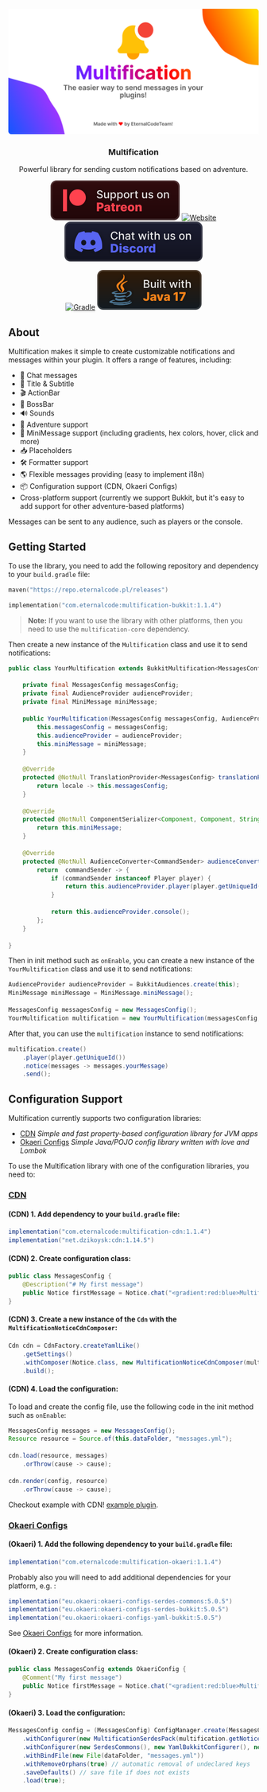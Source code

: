 <div align="center">
  
![](/assets/readme-banner.png)
### Multification
Powerful library for sending custom notifications based on adventure.

[![Patreon](https://raw.githubusercontent.com/intergrav/devins-badges/v3/assets/cozy/donate/patreon-plural_vector.svg)](https://www.patreon.com/eternalcode)
[![Website](https://raw.githubusercontent.com/intergrav/devins-badges/v3/assets/cozy/documentation/website_vector.svg)](https://eternalcode.pl/)
[![Discord](https://raw.githubusercontent.com/intergrav/devins-badges/v3/assets/cozy/social/discord-plural_vector.svg)](https://discord.gg/FQ7jmGBd6c)

[![Gradle](https://raw.githubusercontent.com/intergrav/devins-badges/v3/assets/cozy/built-with/gradle_vector.svg)](https://gradle.org/)
[![Java](https://raw.githubusercontent.com/intergrav/devins-badges/v3/assets/cozy/built-with/java17_vector.svg)](https://www.java.com/)

</div>

## About

Multification makes it simple to create customizable notifications and messages within your plugin. It offers a range of features, including:

- 💭 Chat messages
- 📕 Title & Subtitle
- 🎬 ActionBar
- 🍫 BossBar
- 🔊 Sounds
- 🎨 Adventure support
- 🌈 MiniMessage support (including gradients, hex colors, hover, click and more)
- 📥 Placeholders
- 🛠️ Formatter support
- 🌎 Flexible messages providing (easy to implement i18n)
- 📦 Configuration support (CDN, Okaeri Configs)
- Cross-platform support (currently we support Bukkit, but it's easy to add support for other adventure-based platforms)

Messages can be sent to any audience, such as players or the console.

## Getting Started

To use the library, you need to add the following repository and dependency to your `build.gradle` file:

```kts
maven("https://repo.eternalcode.pl/releases")
```

```kts
implementation("com.eternalcode:multification-bukkit:1.1.4")
```

> **Note:** If you want to use the library with other platforms, then you need to use the `multification-core` dependency.

Then create a new instance of the `Multification` class and use it to send notifications:

```java
public class YourMultification extends BukkitMultification<MessagesConfig> {

    private final MessagesConfig messagesConfig;
    private final AudienceProvider audienceProvider;
    private final MiniMessage miniMessage;

    public YourMultification(MessagesConfig messagesConfig, AudienceProvider audienceProvider, MiniMessage miniMessage) {
        this.messagesConfig = messagesConfig;
        this.audienceProvider = audienceProvider;
        this.miniMessage = miniMessage;
    }

    @Override
    protected @NotNull TranslationProvider<MessagesConfig> translationProvider() {
        return locale -> this.messagesConfig;
    }

    @Override
    protected @NotNull ComponentSerializer<Component, Component, String> serializer() {
        return this.miniMessage;
    }

    @Override
    protected @NotNull AudienceConverter<CommandSender> audienceConverter() {
        return  commandSender -> {
            if (commandSender instanceof Player player) {
                return this.audienceProvider.player(player.getUniqueId());
            }

            return this.audienceProvider.console();
        };
    }

}
```

Then in init method such as `onEnable`,
you can create a new instance of the `YourMultification` class and use it to send notifications:

```java
AudienceProvider audienceProvider = BukkitAudiences.create(this);
MiniMessage miniMessage = MiniMessage.miniMessage();

MessagesConfig messagesConfig = new MessagesConfig();
YourMultification multification = new YourMultification(messagesConfig, audienceProvider, miniMessage);
```

After that, you can use the `multification` instance to send notifications:

```java
multification.create()
    .player(player.getUniqueId())
    .notice(messages -> messages.yourMessage)
    .send();
```

## Configuration Support

Multification currently supports two configuration libraries:
- [CDN](https://github.com/dzikoysk/cdn) _Simple and fast property-based configuration library for JVM apps_
- [Okaeri Configs](https://github.com/OkaeriPoland/okaeri-configs) _Simple Java/POJO config library written with love and Lombok_

To use the Multification library with one of the configuration libraries, you need to:

### [CDN](https://github.com/dzikoysk/cdn)

#### (CDN) 1. Add dependency to your `build.gradle` file:
```gradle
implementation("com.eternalcode:multification-cdn:1.1.4")
implementation("net.dzikoysk:cdn:1.14.5")
```

#### (CDN) 2. Create configuration class:
```java
public class MessagesConfig {
    @Description("# My first message")
    public Notice firstMessage = Notice.chat("<gradient:red:blue>Multification is awesome!");
}
```

#### (CDN) 3. Create a new instance of the `Cdn` with the `MultificationNoticeCdnComposer`:
```java
Cdn cdn = CdnFactory.createYamlLike()
    .getSettings()
    .withComposer(Notice.class, new MultificationNoticeCdnComposer(multification.getNoticeRegistry()))
    .build();
```

#### (CDN) 4. Load the configuration:

To load and create the config file, use the following code in the init method such as `onEnable`:

```java
MessagesConfig messages = new MessagesConfig();
Resource resource = Source.of(this.dataFolder, "messages.yml");
        
cdn.load(resource, messages)
    .orThrow(cause -> cause);

cdn.render(config, resource)
    .orThrow(cause -> cause);
```

Checkout example with CDN! [example plugin](https://github.com/EternalCodeTeam/multification/tree/master/examples/bukkit).

### [Okaeri Configs](https://github.com/OkaeriPoland/okaeri-configs)

#### (Okaeri) 1. Add the following dependency to your `build.gradle` file:

```gradle
implementation("com.eternalcode:multification-okaeri:1.1.4")
```

Probably also you will need to add additional dependencies for your platform, e.g. :
```gradle
implementation("eu.okaeri:okaeri-configs-serdes-commons:5.0.5")
implementation("eu.okaeri:okaeri-configs-serdes-bukkit:5.0.5")
implementation("eu.okaeri:okaeri-configs-yaml-bukkit:5.0.5")
```
See [Okaeri Configs](https://github.com/OkaeriPoland/okaeri-configs) for more information.

#### (Okaeri) 2. Create configuration class:

```java
public class MessagesConfig extends OkaeriConfig {
    @Comment("My first message")
    public Notice firstMessage = Notice.chat("<gradient:red:blue>Multification is awesome!");
}
```

#### (Okaeri) 3. Load the configuration:

```java
MessagesConfig config = (MessagesConfig) ConfigManager.create(MessagesConfig.class)
    .withConfigurer(new MultificationSerdesPack(multification.getNoticeRegistry()))
    .withConfigurer(new SerdesCommons(), new YamlBukkitConfigurer(), new SerdesBukkit()) // specify configurers for your platform
    .withBindFile(new File(dataFolder, "messages.yml"))
    .withRemoveOrphans(true) // automatic removal of undeclared keys
    .saveDefaults() // save file if does not exists
    .load(true);
```

